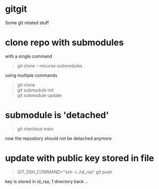# gitgit
Some git related stuff


# clone repo with submodules
with a single command
> git clone --recurse-submodules <url to repository>
>

using multiple commands
> git clone <url to repository>  
> git submodule init  
> git submodule update
> 

# submodule is 'detached'
> git checkout main
>   
now the repository should not be detached anymore

# update with public key stored in file
> GIT_SSH_COMMAND="ssh -i../id_rsa" git push
>
key is stored in id_rsa, 1 directory back ..  
